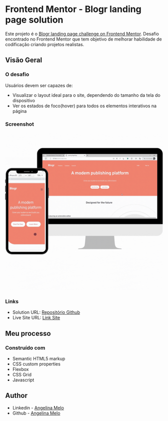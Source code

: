 # Frontend Mentor - Blogr landing page solution

Este projeto é o [Blogr landing page challenge on Frontend Mentor](https://www.frontendmentor.io/challenges/blogr-landing-page-EX2RLAApP). Desafio encontrado no Frontend Mentor que tem objetivo de melhorar habilidade de codificação criando projetos realistas. 

## Visão Geral

### O desafio

Usuários devem ser capazes de:

- Visualizar o layout ideal para o site, dependendo do tamanho da tela do dispositivo
- Ver os estados de foco(hover) para todos os elementos interativos na página


### Screenshot

![](./assets/landingPage-layout.gif)

### Links

- Solution URL: [Repositório Github](https://github.com/ajuliamm/Project-LandingPage)
- Live Site URL: [Link Site](https://ajuliamm.github.io/Project-LandingPage/)

## Meu processo

### Construído com

- Semantic HTML5 markup
- CSS custom properties
- Flexbox
- CSS Grid
- Javascript


## Author

- Linkedin - [Angelina Melo](https://www.linkedin.com/in/angelinamelo/)
- Github - [Angelina Melo](https://github.com/ajuliamm)